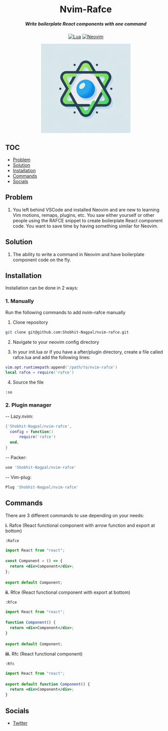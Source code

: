 <div align="center">

# Nvim-Rafce

##### Write boilerplate React components with one command

[![Lua](https://img.shields.io/badge/Lua-blue.svg?style=for-the-badge&logo=lua)](http://www.lua.org)
[![Neovim](https://img.shields.io/badge/Neovim%200.5+-green.svg?style=for-the-badge&logo=neovim)](https://neovim.io)

<img alt="Nvim-Rafce Logo" height="280" src="/assets/nvim-rafce-logo.png" />
</div>

## TOC

- [Problem](#Problem)
- [Solution](#Solutions)
- [Installation](#Installation)
- [Commands](#Commands)
- [Socials](#Socials)

## Problem

1. You left behind VSCode and installed Neovim and are new to learning Vim motions, remaps, plugins, etc. You saw either yourself or other people using the RAFCE snippet to create boilerplate React component code. You want to save time by having something similar for Neovim.

## Solution

1. The ability to write a command in Neovim and have boilerplate component code on the fly.

## Installation

Installation can be done in 2 ways:

### 1. Manually

Run the following commands to add nvim-rafce manually

1. Clone repository

```bash
git clone git@github.com:Shobhit-Nagpal/nvim-rafce.git
```

2. Navigate to your neovim config directory

3. In your init.lua or if you have a after/plugin directory, create a file called rafce.lua and add the following lines:

```lua
vim.opt.runtimepath:append('/path/to/nvim-rafce')
local rafce = require('rafce')
```

4. Source the file

```vim
:so
```

### 2. Plugin manager

-- Lazy.nvim:

```lua
{'Shobhit-Nagpal/nvim-rafce',
  config = function()
      require('rafce')
  end,
}
```

-- Packer:

```lua
use 'Shobhit-Nagpal/nvim-rafce'
```

-- Vim-plug:

```lua
Plug 'Shobhit-Nagpal/nvim-rafce'
```

## Commands

There are 3 different commands to use depending on your needs:

**i.** Rafce (React functional component with arrow function and export at bottom)

```vim
:Rafce
```

```jsx
import React from "react";

const Component = () => {
  return <div>Component</div>;
};

export default Component;
```

**ii.** Rfce (React functional component with export at bottom)

```vim
:Rfce
```

```jsx
import React from "react";

function Component() {
  return <div>Component</div>;
}

export default Component;
```

**iii.** Rfc (React functional component)

```vim
:Rfc
```

```jsx
import React from "react";

export default function Component() {
  return <div>Component</div>;
}
```

## Socials

- [Twitter](https://twitter.com/shbhtngpl)
